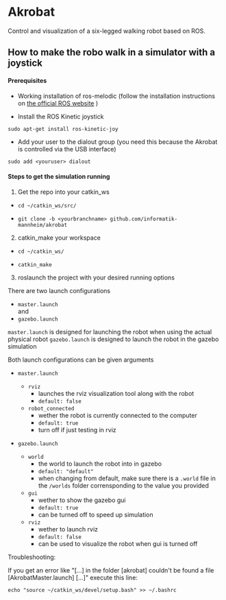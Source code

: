 # Akrobat

Control and visualization of a six-legged walking robot
based on ROS.

## How to make the robo walk in a simulator with a joystick

#### Prerequisites

- Working installation of ros-melodic (follow the installation instructions on [the official ROS website](http://wiki.ros.org/kinetic/Installation/Ubuntu) )

- Install the ROS Kinetic joystick 

```sudo apt-get install ros-kinetic-joy```

- Add your user to the dialout group (you need this because the Akrobat is controlled via the USB interface)

```sudo add <youruser> dialout``` 
 

#### Steps to get the simulation running

1. Get the repo into your catkin_ws

- ```cd ~/catkin_ws/src/```

- ```git clone -b <yourbranchname> github.com/informatik-mannheim/akrobat```

2. catkin_make your workspace

- ```cd ~/catkin_ws/```

- ```catkin_make```

3. roslaunch the project with your desired running options

There are two launch configurations

- ```master.launch```\
and
- ```gazebo.launch```

 ```master.launch``` is designed for launching the robot when using the actual physical robot
 ```gazebo.launch``` is designed to launch the robot in the gazebo simulation

Both launch configurations can be given arguments
- ```master.launch```
    - ```rviz```
        - launches the rviz visualization tool along with the robot
        - ```default: false```
    - ```robot_connected```
        - wether the robot is currently connected to the computer 
        - ```default: true```
        - turn off if just testing in rviz

- ```gazebo.launch```
    - ```world```
        - the world to launch the robot into in gazebo
        - ```default: "default"```
        - when changing from default, make sure there is a ```.world``` file in the ```/worlds``` folder corrensponding to the value you provided
    - ```gui```
        - wether to show the gazebo gui
        - ```default: true```
        - can be turned off to speed up simulation
    - ```rviz```
        - wether to launch rviz
        - ```default: false```
        - can be used to visualize the robot when gui is turned off


Troubleshooting:

If you get an error like "[...] in the folder [akrobat] couldn't be found a file [AkrobatMaster.launch] [...]" execute this line:

```echo "source ~/catkin_ws/devel/setup.bash" >> ~/.bashrc```
